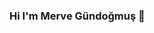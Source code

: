 ### Hi I'm Merve Gündoğmuş 👋

<!--
**mervegundogmus/mervegundogmus** is a ✨ _special_ ✨ repository because its `README.md` (this file) appears on your GitHub profile.

- 🌱 I’m currently learning C#
